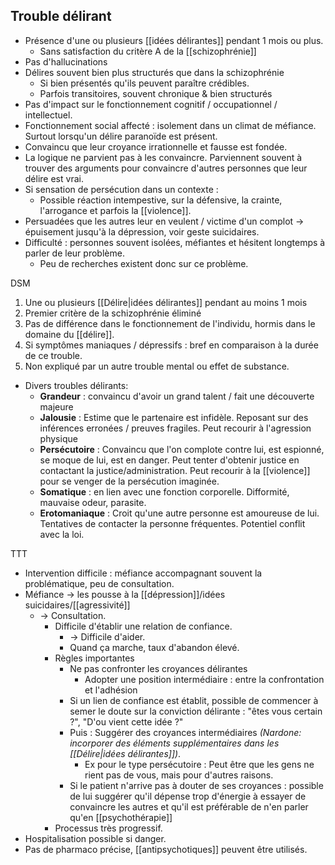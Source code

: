 
## Trouble délirant 

- Présence d'une ou plusieurs [[idées délirantes]] pendant 1 mois ou plus. 
	- Sans satisfaction du critère A de la [[schizophrénie]] 
- Pas d'hallucinations 
- Délires souvent bien plus structurés que dans la schizophrénie 
	- Si bien présentés qu'ils peuvent paraître crédibles.
	- Parfois transitoires, souvent chronique & bien structurés
- Pas d'impact sur le fonctionnement cognitif / occupationnel / intellectuel. 
- Fonctionnement social affecté : isolement dans un climat de méfiance. Surtout lorsqu'un délire paranoïde est présent. 
- Convaincu que leur croyance irrationnelle et fausse est fondée. 
- La logique ne parvient pas à les convaincre. Parviennent souvent à trouver des arguments pour convaincre d'autres personnes que leur délire est vrai.
- Si sensation de persécution dans un contexte :
	- Possible réaction intempestive, sur la défensive, la crainte, l'arrogance et parfois la [[violence]]. 
- Persuadées que les autres leur en veulent / victime d'un complot -> épuisement jusqu'à la dépression, voir geste suicidaires.
- Difficulté : personnes souvent isolées, méfiantes et hésitent longtemps à parler de leur problème. 
	- Peu de recherches existent donc sur ce problème. 

DSM
1. Une ou plusieurs [[Délire|idées délirantes]] pendant au moins 1 mois 
2. Premier critère de la schizophrénie éliminé 
3. Pas de différence dans le fonctionnement de l'individu, hormis dans le domaine du [[délire]].
4. Si symptômes maniaques / dépressifs : bref en comparaison à la durée de ce trouble. 
5. Non expliqué par un autre trouble mental ou effet de substance.
- Divers troubles délirants:
	- **Grandeur** : convaincu d'avoir un grand talent / fait une découverte majeure 
	- **Jalousie** : Estime que le partenaire est infidèle. Reposant sur des inférences erronées / preuves fragiles. Peut recourir à l'agression physique 
	- **Persécutoire** : Convaincu que l'on complote contre lui, est espionné, se moque de lui, est en danger. Peut tenter d'obtenir justice en contactant la justice/administration. Peut recourir à la [[violence]] pour se venger de la persécution imaginée. 
	- **Somatique** : en lien avec une fonction corporelle. Difformité, mauvaise odeur, parasite.
	- **Erotomaniaque** : Croit qu'une autre personne est amoureuse de lui. Tentatives de contacter la personne fréquentes. Potentiel conflit avec la loi.

TTT
- Intervention difficile : méfiance accompagnant souvent la problématique, peu de consultation.
- Méfiance -> les pousse à la [[dépression]]/idées suicidaires/[[agressivité]] 
	- -> Consultation.
		- Difficile d'établir une relation de confiance.
			- -> Difficile d'aider.
			- Quand ça marche, taux d'abandon élevé. 
		- Règles importantes 
			- Ne pas confronter les croyances délirantes 
				- Adopter une position intermédiaire : entre la confrontation et l'adhésion
			- Si un lien de confiance est établit, possible de commencer à semer le doute sur la conviction délirante : "êtes vous certain ?", "D'ou vient cette idée ?"
			- Puis : Suggérer des croyances intermédiaires *(Nardone: incorporer des éléments supplémentaires dans les [[Délire|idées délirantes]])*.
				- Ex pour le type persécutoire : Peut être que les gens ne rient pas de vous, mais pour d'autres raisons. 
			- Si le patient n'arrive pas à douter de ses croyances : possible de lui suggérer qu'il dépense trop d'énergie à essayer de convaincre les autres et qu'il est préférable de n'en parler qu'en [[psychothérapie]]
		- Processus très progressif.
- Hospitalisation possible si danger.
- Pas de pharmaco précise, [[antipsychotiques]] peuvent être utilisés.
